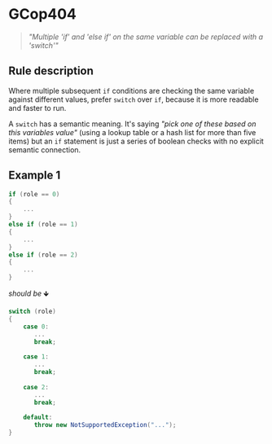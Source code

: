﻿# GCop404

> *"Multiple 'if' and 'else if' on the same variable can be replaced with a 'switch'"*


## Rule description
Where multiple subsequent `if` conditions are checking the same variable against different values, prefer `switch` over `if`, because it is more readable and faster to run.

A `switch` has a semantic meaning. It's saying *"pick one of these based on this variables value"* (using a lookup table or a hash list for more than five items) but an `if` statement is just a series of boolean checks with no explicit semantic connection.

## Example 1
```csharp
if (role == 0)
{
    ...
}
else if (role == 1)
{
    ...
}
else if (role == 2)
{
    ...
}
```
*should be* 🡻

```csharp
switch (role)
{
    case 0:
       ...
       break;
    
    case 1:
       ...
       break;
    
    case 2:
       ...
       break;
    
    default: 
       throw new NotSupportedException("...");
}
```
